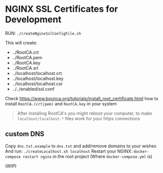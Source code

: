 # NGINX SSL Certificates for Development

RUN: `./createNginxSslConfigFile.sh`

This will create:

- ../RootCA.crt
- ../RootCA.pem
- ../RootCA.key
- ../RootCA.srl
- ../localhost/localhost.crt
- ../localhost/localhost.key
- ../localhost/localhost.csr
- ../../enabled/ssl.conf

Check https://www.bounca.org/tutorials/install_root_certificate.html
how to install `RootCA.(crt|pem)` and `RootCA.key` in your system


> After installing RootCA's you might reboot your computer, to make `localhost/localhost.*` files work for your https connections

## custom DNS

Copy `dns.txt.example` to `dns.txt` and add/remove domains to your wishes
And run: `./createLocalhost.sh localhost`
Restart your NGINX: `docker-compose restart nginx` in the root project (Where `docker-compose.yml` is)

(WIP)